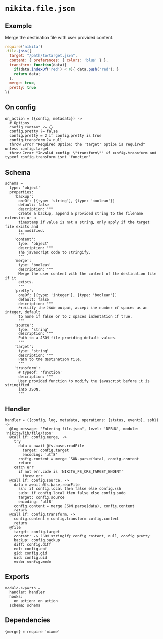 
# `nikita.file.json`

## Example

Merge the destination file with user provided content.

```javascript
require('nikita')
.file.json({
  target: "/path/to/target.json",
  content: { preferences: { colors: 'blue' } },
  transform: function(data){
    if(data.indexOf('red') < 0){ data.push('red'); }
    return data;
  },
  merge: true,
  pretty: true
})
```

## On config

    on_action = ({config, metadata}) ->
      # Options
      config.content ?= {}
      config.pretty ?= false
      config.pretty = 2 if config.pretty is true
      config.transform ?= null
      throw Error "Required Option: the 'target' option is required" unless config.target
      throw Error "Invalid config: \"transform\"" if config.transform and typeof config.transform isnt 'function'

## Schema

    schema =
      type: 'object'
      properties:
        'backup':
          oneOf: [{type: 'string'}, {type: 'boolean'}]
          default: false
          description: """
          Create a backup, append a provided string to the filename extension or a
          timestamp if value is not a string, only apply if the target file exists and
          is modified.
          """
        'content':
          type: 'object'
          description: """
          The javascript code to stringify.
          """
        'merge':
          type: 'boolean'
          description: """
          Merge the user content with the content of the destination file if it
          exists.
          """
        'pretty':
          oneOf: [{type: 'integer'}, {type: 'boolean'}]
          default: false
          description: """
          Prettify the JSON output, accept the number of spaces as an integer, default
          to none if false or to 2 spaces indentation if true.
          """
        'source':
          type: 'string'
          description: """
          Path to a JSON file providing default values.
          """
        'target':
          type: 'string'
          description: """
          Path to the destination file.
          """
        'transform':
          # typeof: 'function'
          description: """
          User provided function to modify the javascript before it is stringified
          into JSON.
          """

## Handler

    handler = ({config, log, metadata, operations: {status, events}, ssh}) ->
      @log message: "Entering file.json", level: 'DEBUG', module: 'nikita/lib/file/json'
      @call if: config.merge, ->
        try
          data = await @fs.base.readFile
            target: config.target
            encoding: 'utf8'
          config.content = merge JSON.parse(data), config.content
          return
        catch err
          if not err.code is 'NIKITA_FS_CRS_TARGET_ENOENT'
            throw err
      @call if: config.source, ->
        data = await @fs.base.readFile
          ssh: if config.local then false else config.ssh
          sudo: if config.local then false else config.sudo
          target: config.source
          encoding: 'utf8'
        config.content = merge JSON.parse(data), config.content
        return
      @call if: config.transform, ->
        config.content = config.transform config.content
        return
      @file
        target: config.target
        content: -> JSON.stringify config.content, null, config.pretty
        backup: config.backup
        diff: config.diff
        eof: config.eof
        gid: config.gid
        uid: config.uid
        mode: config.mode

## Exports

    module.exports =
      handler: handler
      hooks:
        on_action: on_action
      schema: schema

## Dependencies

    {merge} = require 'mixme'
